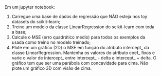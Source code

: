 Em um jupyter notebook:

1. Carregue uma base de dados de regressão que NÃO esteja nos toy datasets do scikit-learn;
2. Treine um modelo da classe LinearRegression do scikit-learn com toda a base;
3. Calcule o MSE (erro quadrático médio) para todos os exemplos da usada como treino no modelo treinado;
4. Plote em um gráfico (2D) o MSE em função do atributo intercept_ da classe LinearRegression. Mantenha os valores do atributo coef_ fixos e varie o valor de intercept_ entre intercept_ - delta e intercept_ + delta. O gráfico tem que ser uma parábola com concavidade para cima. Não plote um gráfico 3D com visão de cima.
